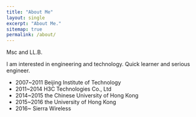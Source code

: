 ```yaml
---
title: "About Me"
layout: single
excerpt: "About Me."
sitemap: true
permalink: /about/
---
```


Msc and LL.B.

I am interested in engineering and technology. Quick learner and serious engineer.

* 2007~2011 Beijing Institute of Technology
* 2011~2014 H3C Technologies Co., Ltd 
* 2014~2015 the Chinese University of Hong Kong
* 2015~2016 the University of Hong Kong
* 2016~     Sierra Wireless
